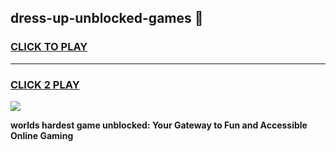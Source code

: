 
## dress-up-unblocked-games 👋
<h3>
<a href="https://premium.freeplayer.one?title=dress-up-unblocked-games&ref=14F">CLICK TO PLAY</a></h3>
<hr>

<h3>
<a href="https://premium.freeplayer.one?title=dress-up-unblocked-games&ref=14F">CLICK 2 PLAY</a>
  
</h3>

<a href="https://premium.freeplayer.one?title=dress-up-unblocked-games&ref=12F/"><img src="https://clearcache.store/games.png"></a>


**worlds hardest game unblocked: Your Gateway to Fun and Accessible Online Gaming**

